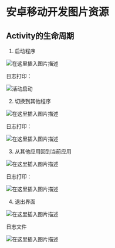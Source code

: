 # 安卓移动开发图片资源

## Activity的生命周期

 1. 启动程序
 
 ![在这里插入图片描述](https://img-blog.csdnimg.cn/20190313114652572.png?x-oss-process=image/watermark,type_ZmFuZ3poZW5naGVpdGk,shadow_10,text_aHR0cHM6Ly9ibG9nLmNzZG4ubmV0L3FpbmdmZW5nbG9zZXI=,size_16,color_FFFFFF,t_70)
 
 日志打印：
 
![活动启动](https://img-blog.csdnimg.cn/20190313113957961.png)


 2. 切换到其他程序
 
 ![在这里插入图片描述](https://img-blog.csdnimg.cn/20190313114358859.png?x-oss-process=image/watermark,type_ZmFuZ3poZW5naGVpdGk,shadow_10,text_aHR0cHM6Ly9ibG9nLmNzZG4ubmV0L3FpbmdmZW5nbG9zZXI=,size_16,color_FFFFFF,t_70)
 
 日志打印：
 
![在这里插入图片描述](https://img-blog.csdnimg.cn/20190313114449108.png)
 
 3. 从其他应用回到当前应用
 
 ![在这里插入图片描述](https://img-blog.csdnimg.cn/20190313114921132.png?x-oss-process=image/watermark,type_ZmFuZ3poZW5naGVpdGk,shadow_10,text_aHR0cHM6Ly9ibG9nLmNzZG4ubmV0L3FpbmdmZW5nbG9zZXI=,size_16,color_FFFFFF,t_70)
 
 日志打印：
 
 ![在这里插入图片描述](https://img-blog.csdnimg.cn/20190313114624766.png)
 
 4. 退出界面
 
 ![在这里插入图片描述](https://img-blog.csdnimg.cn/20190313114757755.png?x-oss-process=image/watermark,type_ZmFuZ3poZW5naGVpdGk,shadow_10,text_aHR0cHM6Ly9ibG9nLmNzZG4ubmV0L3FpbmdmZW5nbG9zZXI=,size_16,color_FFFFFF,t_70)
 
 日志文件

![在这里插入图片描述](https://img-blog.csdnimg.cn/20190313114211263.png)
